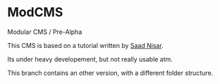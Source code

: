 ModCMS
======
Modular CMS / Pre-Alpha

This CMS is based on a tutorial written by [Saad Nisar](http://biglancers.com/blog/2013/03/php-cms-from-scratch/).

Its under heavy developement, but not really usable atm.

This branch contains an other version, with a different folder structure.
